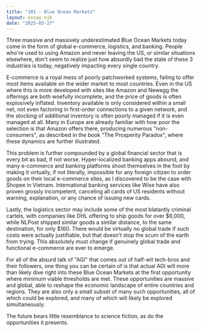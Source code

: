 ```yaml
---
title: "301 - Blue Ocean Markets"
layout: essay.njk
date: "2025-03-27"
---
```


Three massive and massively underestimated Blue Ocean Markets today come in the form of global e-commerce, logistics, and banking. People who're used to using Amazon and never leaving the US, or similar situations elsewhere, don't seem to realize just how absurdly bad the state of these 3 industries is today, negatively impacting every single country.

E-commerce is a royal mess of poorly patchworked systems, failing to offer most items available on the wider market to most countries. Even in the US where this is more developed with sites like Amazon and Newegg the offerings are both woefully incomplete, and the price of goods is often explosively inflated. Inventory available is only considered within a small net, not even factoring in first-order connections to a given network, and the stocking of additional inventory is often poorly managed if it is even managed at all. Many in Europe are already familiar with how poor the selection is that Amazon offers there, producing numerous "non-consumers", as described in the book "The Prosperity Paradox", where these dynamics are further illustrated.

This problem is further compounded by a global financial sector that is every bit as bad, if not worse. Hyper-localized banking apps abound, and many e-commerce and banking platforms shoot themselves in the foot by making it virtually, if not literally, impossible for any foreign citizen to order goods on their local e-commerce sites, as I discovered to be the case with Shopee in Vietnam. International banking services like Wise have also proven grossly incompetent, canceling all cards of US residents without warning, explanation, or any chance of issuing new cards.

Lastly, the logistics sector may include some of the most blatantly criminal cartels, with companies like DHL offering to ship goods for over $6,000, while NLPost shipped similar goods a similar distance, to the same destination, for only $160. There would be virtually no global trade if such costs were actually justifiable, but that doesn't stop the scum of the earth from trying. This absolutely must change if genuinely global trade and functional e-commerce are ever to emerge.

For all of the absurd talk of "AGI" that comes out of half-wit tech-bros and their followers, one thing you can be certain of is that actual AGI will more than likely dive right into these Blue Ocean Markets at the first opportunity where minimum viable thresholds are met. These opportunities are massive and global, able to reshape the economic landscape of entire countries and regions. They are also only a small subset of many such opportunities, all of which could be explored, and many of which will likely be explored simultaneously.

The future bears little resemblance to science fiction, as do the opportunities it presents.

